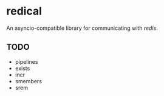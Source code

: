 redical
=======
An asyncio-compatible library for communicating with *redis*.


## TODO
* pipelines
* exists
* incr
* smembers
* srem
